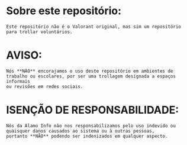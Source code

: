 # Sobre este repositório:
	Este repositório não é o Valorant original, mas sim um repositório para trollar voluntários.

 # AVISO:
 	Nós **NÃO** encorajamos o uso deste repositório em ambientes de trabalho ou escolares, por ser uma trollagem designada a espaços informais
  	ou revisões em redes sociais.

# ISENÇÃO DE RESPONSABILIDADE:
	Nós da Álamo Info não nos responsabilizamos pelo uso indevido ou quaisquer danos causados ao sistema ou à outras pessoas,
 	portanto **NÃO** podendo ser indenizados em qualquer aspecto.
